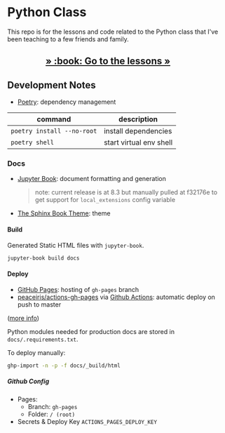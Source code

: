 Python Class
============

This repo is for the lessons and code related to the Python class that I've
been teaching to a few friends and family.

<h2 align="center"><a href="https://alissa-huskey.github.io/python-class/">» :book: Go to the lessons »</a>&nbsp;&nbsp;&nbsp;&nbsp;&nbsp;&nbsp;&nbsp;&nbsp;&nbsp;</h2>

Development Notes
-----------------

* [Poetry](https://python-poetry.org/): dependency management


| command                                      | description                                        |
|----------------------------------------------|----------------------------------------------------|
| `poetry install --no-root`                     | install dependencies                               |
| `poetry shell`                                 | start virtual env shell                            |


### Docs

* [Jupyter Book](https://jupyterbook.org/): document formatting and generation
  > note: current release is at 8.3 but manually pulled at f32176e
  > to get support for `local_extensions` config variable
* [The Sphinx Book Theme](https://sphinx-book-theme.readthedocs.io/en/latest/index.html): theme


#### Build

Generated Static HTML files with `jupyter-book`.

```bash
jupyter-book build docs
```

#### Deploy

* [GitHub Pages](https://pages.github.com/): hosting of `gh-pages` branch
* [peaceiris/actions-gh-pages][actions-gh-pages] via [Github Actions][github-actions]: automatic deploy on push to master

([more info][jb-pages])

Python modules needed for production docs are stored in `docs/.requirements.txt`.

To deploy manually:

```bash
ghp-import -n -p -f docs/_build/html
```

##### Github Config

* Pages:
  * Branch: `gh-pages`
  * Folder: `/ (root)`
* Secrets & Deploy Key `ACTIONS_PAGES_DEPLOY_KEY`

<!-- references -->

[jb-pages]: https://jupyterbook.org/publish/gh-pages.html
[github-pages]: https://pages.github.com/
[github-actions]: https://github.com/features/actions
[actions-gh-pages]: https://github.com/peaceiris/actions-gh-pages
